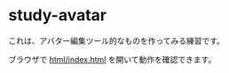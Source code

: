 # study-avatar

これは、アバター編集ツール的なものを作ってみる練習です。

ブラウザで [html/index.html](html/index.html) を開いて動作を確認できます。

